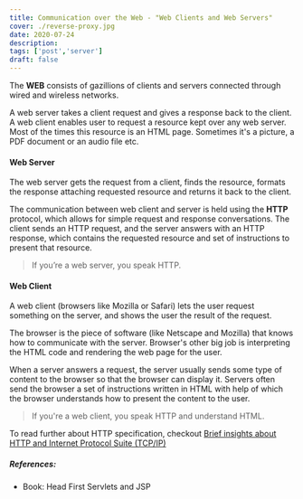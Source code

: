 ```yaml
---
title: Communication over the Web - "Web Clients and Web Servers"
cover: ./reverse-proxy.jpg
date: 2020-07-24
description: 
tags: ['post','server']
draft: false
---
```



The **WEB** consists of gazillions of clients and servers connected through wired and wireless networks. 

A web server takes a client request and gives a response back to the client. A web client enables user to request a resource kept over any web server. Most of the times this resource is an HTML page. Sometimes it's a picture, a PDF document or an audio file etc. 

#### Web Server
 
The web server gets the request from a client, finds the resource, formats the response attaching requested resource and returns it back to the client. 

The communication between web client and server is held using the **HTTP** protocol, which allows for simple request and response conversations. The client sends an HTTP request, and the server answers with an HTTP response, which contains the requested resource and set of instructions to present that resource.  

> If you’re a web server, you speak HTTP. 

#### Web Client

A web client (browsers like Mozilla or Safari) lets the user request something on the server, and shows the user the result of the request.

The browser is the piece of software (like Netscape and Mozilla) that knows how to communicate with the server. Browser's other big job is interpreting the HTML code and rendering the web page for the user.

When a server answers a request, the server usually sends some type of content to the browser so that the browser can display it. Servers often send the browser a set of instructions written in HTML with help of which the browser understands how to present the content to the user.

> If you're a web client, you speak HTTP and understand HTML.

To read further about HTTP specification, checkout [Brief insights about HTTP and Internet Protocol Suite (TCP/IP)](https://itzsrv.com/http-protocol/)

>
##### References: 
>
- Book: Head First Servlets and JSP







